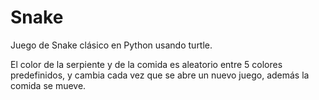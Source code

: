 # Snake

Juego de Snake clásico en Python usando turtle.

El color de la serpiente y de la comida es aleatorio entre 5 colores predefinidos, y cambia cada vez que se abre un nuevo juego, además la comida se mueve. 
